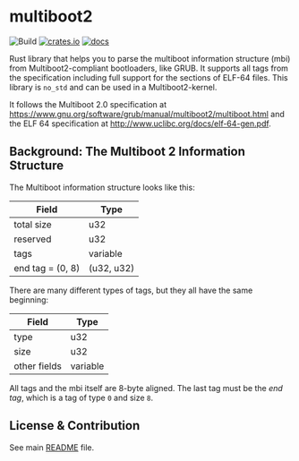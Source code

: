 # multiboot2
![Build](https://github.com/rust-osdev/multiboot2/actions/workflows/rust.yml/badge.svg)
[![crates.io](https://img.shields.io/crates/v/multiboot2.svg)](https://crates.io/crates/multiboot2)
[![docs](https://docs.rs/multiboot2/badge.svg)](https://docs.rs/multiboot2/)

Rust library that helps you to parse the multiboot information structure (mbi) from
Multiboot2-compliant bootloaders, like GRUB. It supports all tags from the specification
including full support for the sections of ELF-64 files. This library is `no_std` and can be
used in a Multiboot2-kernel.

It follows the Multiboot 2.0 specification at https://www.gnu.org/software/grub/manual/multiboot2/multiboot.html and the ELF 64 specification at http://www.uclibc.org/docs/elf-64-gen.pdf.

## Background: The Multiboot 2 Information Structure
The Multiboot information structure looks like this:

Field            | Type
---------------- | -----------
total size       | u32
reserved         | u32
tags             | variable
end tag = (0, 8) | (u32, u32)

There are many different types of tags, but they all have the same beginning:

Field         | Type
------------- | -----------------
type          | u32
size          | u32
other fields  | variable

All tags and the mbi itself are 8-byte aligned. The last tag must be the _end tag_, which is a tag of type `0` and size `8`.

## License & Contribution

See main [README](https://github.com/rust-osdev/multiboot2/blob/main/README.md) file.
